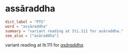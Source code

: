 # assāraddha

``` toml
dict_label = "PTS"
word = "assāraddha"
summary = "variant reading at Iti.111 for asāraddha."
see_also = ["asāraddha"]
```

variant reading at Iti.111 for *[asāraddha](asāraddha.md)*.


